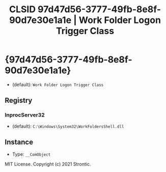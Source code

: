﻿---
title: "CLSID 97d47d56-3777-49fb-8e8f-90d7e30e1a1e | Work Folder Logon Trigger Class"
excerpt: What is COM-Object CLSID 97d47d56-3777-49fb-8e8f-90d7e30e1a1e?
---

# {97d47d56-3777-49fb-8e8f-90d7e30e1a1e}

* (default): `Work Folder Logon Trigger Class`

## Registry


### InprocServer32

* (default): `C:\Windows\System32\WorkFoldersShell.dll`

## Instance

* Type: `__ComObject`

MIT License. Copyright (c) 2021 Strontic.


